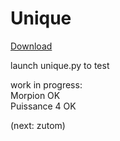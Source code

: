 # Unique

<a href="https://github.com/NaloK7/Unique/tree/master/Unique-v0.1" title="Unic.exe" download>Download</a>


launch unique.py to test

work in progress:  
Morpion OK  
Puissance 4 OK

(next: zutom)
